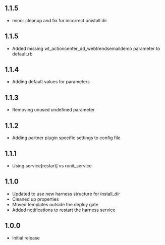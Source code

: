 ## 1.1.5
* minor cleanup and fix for incorrect unistall dir

## 1.1.5
* Added missing wt_actioncenter_dd_webtrendsemaildemo parameter to default.rb

## 1.1.4
* Adding default values for parameters

## 1.1.3
* Removing unused undefined parameter

## 1.1.2
* Adding partner plugin specific settings to config file

## 1.1.1
* Using service[restart] vs runit_service

## 1.1.0
* Updated to use new harness structure for install_dir
* Cleaned up properties
* Moved templates outside the deploy gate
* Added notifications to restart the harness service

## 1.0.0
* Initial release
